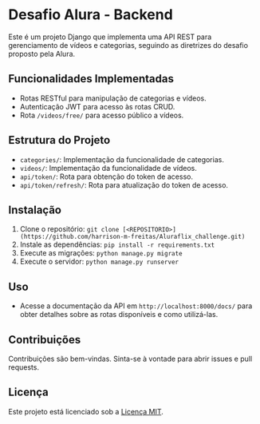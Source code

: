 # Desafio Alura - Backend

Este é um projeto Django que implementa uma API REST para gerenciamento de vídeos e categorias, seguindo as diretrizes do desafio proposto pela Alura.

## Funcionalidades Implementadas

- Rotas RESTful para manipulação de categorias e vídeos.
- Autenticação JWT para acesso às rotas CRUD.
- Rota `/videos/free/` para acesso público a vídeos.

## Estrutura do Projeto

- `categories/`: Implementação da funcionalidade de categorias.
- `videos/`: Implementação da funcionalidade de vídeos.
- `api/token/`: Rota para obtenção do token de acesso.
- `api/token/refresh/`: Rota para atualização do token de acesso.

## Instalação

1. Clone o repositório: `git clone [<REPOSITORIO>](https://github.com/harrison-m-freitas/Aluraflix_challenge.git)`
2. Instale as dependências: `pip install -r requirements.txt`
3. Execute as migrações: `python manage.py migrate`
4. Execute o servidor: `python manage.py runserver`

## Uso

- Acesse a documentação da API em `http://localhost:8000/docs/` para obter detalhes sobre as rotas disponíveis e como utilizá-las.

## Contribuições

Contribuições são bem-vindas. Sinta-se à vontade para abrir issues e pull requests.

## Licença

Este projeto está licenciado sob a [Licença MIT](LICENSE).
